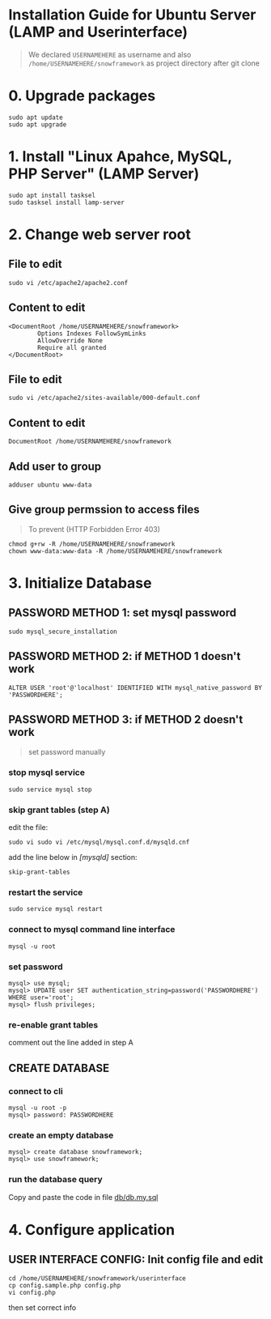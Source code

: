 Installation Guide for Ubuntu Server (LAMP and Userinterface)
===

> We declared `USERNAMEHERE` as username
> and also `/home/USERNAMEHERE/snowframework` as project directory after git clone

# 0. Upgrade packages

```
sudo apt update
sudo apt upgrade
```

# 1. Install "Linux Apahce, MySQL, PHP Server" (LAMP Server)

```
sudo apt install tasksel
sudo tasksel install lamp-server
```

# 2. Change web server root

## File to edit
```
sudo vi /etc/apache2/apache2.conf
```

## Content to edit
```
<DocumentRoot /home/USERNAMEHERE/snowframework>
        Options Indexes FollowSymLinks
        AllowOverride None
        Require all granted
</DocumentRoot>
```

## File to edit
```
sudo vi /etc/apache2/sites-available/000-default.conf
```

## Content to edit
```
DocumentRoot /home/USERNAMEHERE/snowframework
```

## Add user to group

```
adduser ubuntu www-data
```

## Give group permssion to access files
> To prevent (HTTP Forbidden Error 403)

```
chmod g+rw -R /home/USERNAMEHERE/snowframework
chown www-data:www-data -R /home/USERNAMEHERE/snowframework
```

# 3. Initialize Database

## PASSWORD METHOD 1: set mysql password
```
sudo mysql_secure_installation
```

## PASSWORD METHOD 2: if METHOD 1 doesn't work
```
ALTER USER 'root'@'localhost' IDENTIFIED WITH mysql_native_password BY 'PASSWORDHERE';
```

## PASSWORD METHOD 3: if METHOD 2 doesn't work
> set password manually

### stop mysql service

```
sudo service mysql stop
```

### skip grant tables (step A)

edit the file:
```
sudo vi sudo vi /etc/mysql/mysql.conf.d/mysqld.cnf
```

add the line below in *[mysqld]* section:
```
skip-grant-tables
```

### restart the service

```
sudo service mysql restart
```

### connect to mysql command line interface

```
mysql -u root
```

### set password

```
mysql> use mysql;
mysql> UPDATE user SET authentication_string=password('PASSWORDHERE') WHERE user='root';
mysql> flush privileges;
```

### re-enable grant tables
comment out the line added in step A

## CREATE DATABASE

### connect to cli

```
mysql -u root -p
mysql> password: PASSWORDHERE
```

### create an empty database

```
mysql> create database snowframework;
mysql> use snowframework;
```

### run the database query

Copy and paste the code in file [db/db.my.sql](../db/db.my.sql)

# 4. Configure application

## USER INTERFACE CONFIG: Init config file and edit
```
cd /home/USERNAMEHERE/snowframework/userinterface
cp config.sample.php config.php
vi config.php
```

then set correct info


